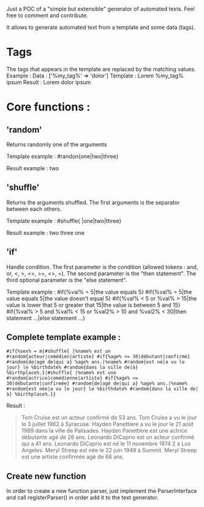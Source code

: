 Just a POC of a "simple but extensible" generator of automated texts. Feel free to comment and contribute.

It allows to generate automated text from a template and some data (tags).

# Tags

The tags that appears in the template are replaced by the matching values. Example :
Data : 
    ['%my_tag%' => 'dolor']
Template : 
    Lorem %my_tag% ipsum
Result : 
    Lorem dolor ipsum

# Core functions :

## 'random'

Returns randomly one of the arguments

Template example :
    #randon{one|two|three}

Result example :
    two

## 'shuffle'

Returns the arguments shuffled. The first arguments is the separator between each others.

Template example :
    #shuffle{ |one|two|three}

Result example :
    two three one

## 'if'

Handle condition. The first parameter is the condition (allowed tokens : and, or, <, >, <=, >=, <>, =). The second parameter is the "then statement". The third optional parameter is the "else statement".

Template example :
    #if{%val% = 5|the value equals 5}
    #if{%val% = 5|the value equals 5|the value doesn't equal 5}
    #if{%val% < 5 or %val% > 15|the value is lower that 5 or greater that 15|the value is between 5 and 15}
    #if{%val% > 5 and %val% < 15 or %val2% > 10 and %val2% < 30|then statement ...|else statement ...}

## Complete template example :

    #if{%sex% = m|#shuffle{ |%name% est un #random{acteur|comédien|artiste} #if{%age% <= 30|débutant|confirmé} #random{de|agé de|qui a} %age% ans.|%name% #random{est né|a vu le jour} le %birthdate% #random{dans la ville de|à} %birthplace%.}|#shuffle{ |%name% est une #random{actrice|comédienne|artiste} #if{%age% <= 30|débutante|confirmée} #random{de|agé de|qui a} %age% ans.|%name% #random{est née|a vu le jour} le %birthdate% #random{dans la ville de|à} %birthplace%.}}

Result :

> Tom Cruise est un acteur confirmé de 53 ans. Tom Cruise a vu le jour le 3 juillet 1962 à Syracuse.
> Hayden Panettiere a vu le jour le 21 août 1989 dans la ville de Palisades. Hayden Panettiere est une actrice débutante agé de 26 ans.
> Leonardo DiCaprio est un acteur confirmé qui a 41 ans. Leonardo DiCaprio est né le 11 novembre 1974 2 à Los Angeles.
> Meryl Streep est née le 22 juin 1949 à Summit. Meryl Streep est une artiste confirmée agé de 66 ans.

## Create new function

In order to create a new function parser, just implement the ParserInterface and call registerParser() in order add it to the text generator.